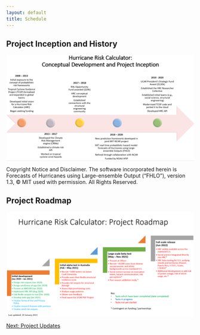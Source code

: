 ```yaml
---
layout: default
title: Schedule
---
```


## Project Inception and History

<img src="../../images/20200625_project_inception_and_history_v1.PNG" alt="Graphic showing the inception and history of the Hurricane Risk Calculator project." style="display: block; margin: auto;">

Copyright Notice and Disclaimer. The software incorporated herein is Forecasts of Hurricanes using Large-ensemble Output (“FHLO”), version 1.3, © MIT used with permission. All Rights Reserved.

## Project Roadmap

<img src="../../images/20210124_project_roadmap_v2.PNG" alt="Graphic showing the development roadmap for the Hurricane Risk Calculator project." style="display: block; margin: auto;">

[Next: Project Updates](updates.html)

